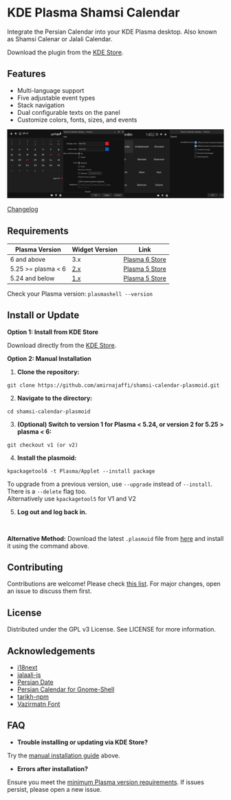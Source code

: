 # KDE Plasma Shamsi Calendar

Integrate the Persian Calendar into your KDE Plasma desktop. Also known as Shamsi Calenar or Jalali Calendar.

Download the plugin from the [KDE Store](https://store.kde.org/p/2216432/).

## Features

- Multi-language support
- Five adjustable event types
- Stack navigation
- Dual configurable texts on the panel
- Customize colors, fonts, sizes, and events

![Shamsi Calendar Plasmoid Screenshot](./img/featured.png)

[Changelog](https://github.com/amirnajaffi/shamsi-calendar-plasmoid/blob/main/CHANGELOG.md)

## Requirements

| Plasma Version    | Widget Version                                                         | Link                                                   |
| ----------------- | ---------------------------------------------------------------------- | ------------------------------------------------------ |
| 6 and above       | 3.x                                                                    | [Plasma 6 Store](https://store.kde.org/p/2216432/) |
| 5.25 >= plasma < 6 | [2.x](https://github.com/amirnajaffi/shamsi-calendar-plasmoid/tree/v2) | [Plasma 5 Store](https://store.kde.org/p/1460130/) |
| 5.24 and below    | [1.x](https://github.com/amirnajaffi/shamsi-calendar-plasmoid/tree/v1) | [Plasma 5 Store](https://store.kde.org/p/1460130/) |

Check your Plasma version: `plasmashell --version`

## Install or Update

**Option 1: Install from KDE Store**

Download directly from the [KDE Store](https://store.kde.org/p/1460130/).

**Option 2: Manual Installation**

1. **Clone the repository:**
```
git clone https://github.com/amirnajaffi/shamsi-calendar-plasmoid.git
```

2. **Navigate to the directory:**
```
cd shamsi-calendar-plasmoid
```

3. **(Optional) Switch to version 1 for Plasma < 5.24, or version 2 for 5.25 > plasma < 6:**
```
git checkout v1 (or v2)
```

4. **Install the plasmoid:**
```
kpackagetool6 -t Plasma/Applet --install package
```
To upgrade from a previous version, use `--upgrade` instead of `--install`. There is a `--delete` flag too.
<br />
Alternatively use `kpackagetool5` for V1 and V2

5. **Log out and log back in.**

<br />

**Alternative Method:**
Download the latest `.plasmoid` file from [here](https://github.com/amirnajaffi/shamsi-calendar-plasmoid/releases/latest) and install it using the command above.

## Contributing

Contributions are welcome! Please check [this list](https://github.com/amirnajaffi/shamsi-calendar-plasmoid/issues/10). For major changes, open an issue to discuss them first.


## License

Distributed under the GPL v3 License. See LICENSE for more information.

## Acknowledgements

- [i18next](https://github.com/i18next/i18next)
- [jalaali-js](https://github.com/jalaali/jalaali-js)
- [Persian Date](https://github.com/babakhani/PersianDate)
- [Persian Calendar for Gnome-Shell](https://github.com/omid/Persian-Calendar-for-Gnome-Shell)
- [tarikh-npm](https://github.com/SCR-IR/tarikh-npm)
- [Vazirmatn Font](https://github.com/rastikerdar/vazirmatn)

## FAQ

- **Trouble installing or updating via KDE Store?**

Try the [manual installation guide](#install-or-update) above.

- **Errors after installation?**

Ensure you meet the [minimum Plasma version requirements](#requirements). If issues persist, please open a new issue.
